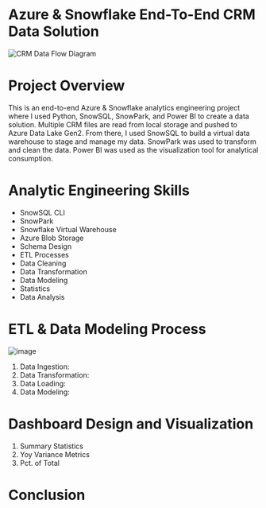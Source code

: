 # Azure & Snowflake End-To-End CRM Data Solution

![CRM Data Flow Diagram](https://github.com/ConatusForever/Python-Data-Projects/blob/main/Data%20Engineering/CRM/azure-data-warehouse-vs-snowflake.jpg?raw=true)

# Project Overview
This is an end-to-end Azure & Snowflake analytics engineering project where I used Python, SnowSQL, SnowPark, and Power BI to create a data solution. Multiple CRM files are read from local storage and pushed to Azure Data Lake Gen2. From there, I used SnowSQL to build a virtual data warehouse to stage and manage my data. SnowPark was used to transform and clean the data. Power BI was used as the visualization tool for analytical consumption.

# Analytic Engineering Skills
* SnowSQL CLI
* SnowPark
* Snowflake Virtual Warehouse
* Azure Blob Storage
* Schema Design
* ETL Processes
* Data Cleaning
* Data Transformation
* Data Modeling
* Statistics
* Data Analysis

# ETL & Data Modeling Process
![image](https://github.com/ConatusForever/Python-Data-Projects/blob/main/Data%20Engineering/CRM/CRMDataFlowDiagram.png?raw=true)
1. Data Ingestion:
2. Data Transformation:
3. Data Loading:
4. Data Modeling:

# Dashboard Design and Visualization
1. Summary Statistics
2. Yoy Variance Metrics
3. Pct. of Total

# Conclusion
